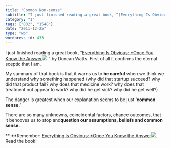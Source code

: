 ```yaml
---
title: "Common Non-sense"
subtitle: "I just finished reading a great book, “[Everything Is Obvious: *Once You Know the Answer](http://www..."
category: "1"
tags: ["832", "1548"]
date: "2011-12-25"
type: "wp"
wordpress_id: 433
---
```

I just finished reading a great book, “[Everything Is Obvious: *Once You Know the Answer](http://www.amazon.com/gp/product/0385531680/ref=as_li_qf_sp_asin_tl?ie=UTF8&tag=blogbridge-20&linkCode=as2&camp=1789&creative=9325&creativeASIN=0385531680)![](http://www.assoc-amazon.com/e/ir?t=blogbridge-20&l=as2&o=1&a=0385531680) ” by Duncan Watts. First of all it confirms the eternal sceptic that I am.

My summary of that book is that it warns us to **be careful** when we think we understand why something happened (why did that startup succeed? why did that product fail? why does that medicine work? why does that treatment not appear to work? why did he get sick? why did he get well?)

The danger is greatest when our explanation seems to be just ‘**common sense.’**

There are so many unknowns, coincidental factors, chance outcomes, that it behooves us to stop and**question our assumptions, beliefs and common sense.**

** **Remember: [Everything Is Obvious: *Once You Know the Answer](http://www.amazon.com/gp/product/0385531680/ref=as_li_qf_sp_asin_tl?ie=UTF8&tag=blogbridge-20&linkCode=as2&camp=1789&creative=9325&creativeASIN=0385531680)![](http://www.assoc-amazon.com/e/ir?t=blogbridge-20&l=as2&o=1&a=0385531680). Read the book!
